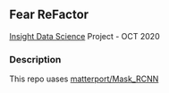 ## Fear ReFactor
[Insight Data Science](https://insightfellows.com/data-science) Project - OCT 2020

### Description
This repo uases [matterport/Mask_RCNN](https://github.com/matterport/Mask_RCNN)   
